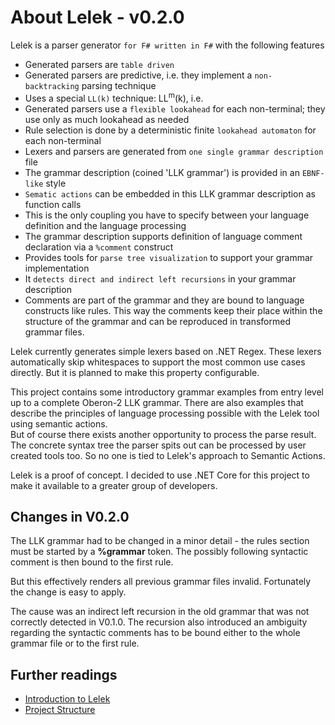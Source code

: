 # About Lelek - v0.2.0

Lelek is a parser generator `for F# written in F#` with the following features

<!-- markdownlint-disable no-inline-html -->
* Generated parsers are `table driven`
* Generated parsers are predictive, i.e. they implement a `non-backtracking` parsing technique
* Uses a special `LL(k)` technique: LL<sup>m</sup>(k), i.e.
* Generated parsers use a `flexible lookahead` for each non-terminal; they use only as much lookahead as needed
* Rule selection is done by a deterministic finite `lookahead automaton` for each non-terminal
* Lexers and parsers are generated from `one single grammar description` file
* The grammar description (coined 'LLK grammar') is provided in an `EBNF-like` style
* `Sematic actions` can be embedded in this LLK grammar description as function calls
* This is the only coupling you have to specify between your language definition and the language processing
* The grammar description supports definition of language comment declaration via a `%comment` construct
* Provides tools for `parse tree visualization` to support your grammar implementation
* It `detects direct and indirect left recursions` in your grammar description
* Comments are part of the grammar and they are bound to language constructs like rules. This way the comments keep their place within the structure of the grammar and can be reproduced in transformed grammar files.
<!-- markdownlint-enable no-inline-html -->

Lelek currently generates simple lexers based on .NET Regex. These lexers automatically skip whitespaces to support the most common use cases directly. But it is planned to make this property configurable.

This project contains some introductory grammar examples from entry level up to a complete Oberon-2 LLK grammar.
There are also examples that describe the principles of language processing possible with the Lelek tool using semantic actions.  
But of course there exists another opportunity to process the parse result.
The concrete syntax tree the parser spits out can be processed by user created tools too. So no one is tied to Lelek's approach to Semantic Actions.

Lelek is a proof of concept.
I decided to use .NET Core for this project to make it available to a greater group of developers.

## Changes in V0.2.0

The LLK grammar had to be changed in a minor detail - the rules section must be started by a **%grammar** token. The possibly following syntactic comment is then bound to the first rule.

But this effectively renders all previous grammar files invalid.
Fortunately the change is easy to apply.

The cause was an indirect left recursion in the old grammar that was not correctly detected in V0.1.0. The recursion also introduced an ambiguity regarding the syntactic comments has to be bound either to the whole grammar file or to the first rule.

## Further readings

* [Introduction to Lelek](docs/Introduction.md)
* [Project Structure](src/ProjectStructure.md)
